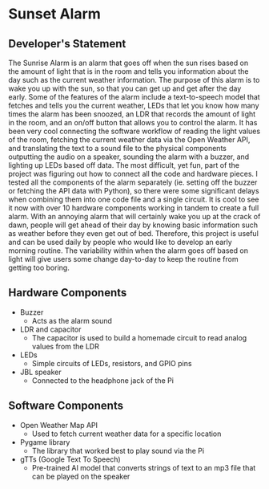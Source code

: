 # Sunset Alarm

## Developer's Statement
The Sunrise Alarm is an alarm that goes off when the sun rises based on the amount of light that is in the room and tells you information about the day such as the current weather information. The purpose of this alarm is to wake you up with the sun, so that you can get up and get after the day early. Some of the features of the alarm include a text-to-speech model that fetches and tells you the current weather, LEDs that let you know how many times the alarm has been snoozed, an LDR that records the amount of light in the room, and an on/off button that allows you to control the alarm. It has been very cool connecting the software workflow of reading the light values of the room, fetching the current weather data via the Open Weather API, and translating the text to a sound file to the physical components outputting the audio on a speaker, sounding the alarm with a buzzer, and lighting up LEDs based off data. The most difficult, yet fun, part of the project was figuring out how to connect all the code and hardware pieces. I tested all the components of the alarm separately (ie. setting off the buzzer or fetching the API data with Python), so there were some significant delays when combining them into one code file and a single circuit. It is cool to see it now with over 10 hardware components working in tandem to create a full alarm. With an annoying alarm that will certainly wake you up at the crack of dawn, people will get ahead of their day by knowing basic information such as weather before they even get out of bed. Therefore, this project is useful and can be used daily by people who would like to develop an early morning routine. The variability within when the alarm goes off based on light will give users some change day-to-day to keep the routine from getting too boring. 


## Hardware Components
- Buzzer
    - Acts as the alarm sound
- LDR and capacitor
    - The capacitor is used to build a homemade circuit to read analog values from the LDR
- LEDs
    - Simple circuits of LEDs, resistors, and GPIO pins
- JBL speaker
    - Connected to the headphone jack of the Pi


## Software Components
- Open Weather Map API
    - Used to fetch current weather data for a specific location
- Pygame library
    - The library that worked best to play sound via the Pi
- gTTs (Google Text To Speech)
    - Pre-trained AI model that converts strings of text to an mp3 file that can be played on the speaker



